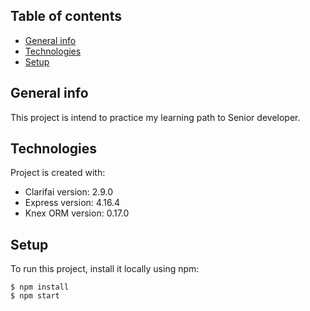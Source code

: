 ## Table of contents
* [General info](#general-info)
* [Technologies](#technologies)
* [Setup](#setup)

## General info
This project is intend to practice my learning path to Senior developer.
	
## Technologies
Project is created with:
* Clarifai version: 2.9.0
* Express version: 4.16.4
* Knex ORM version: 0.17.0
	
## Setup
To run this project, install it locally using npm:

```
$ npm install
$ npm start

```